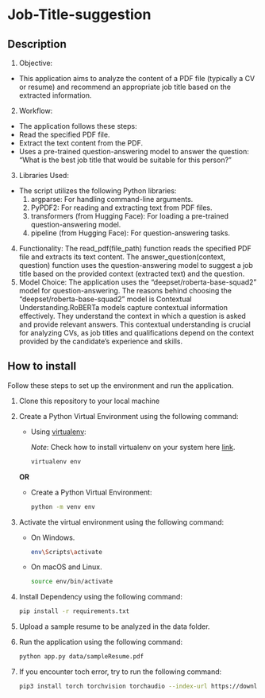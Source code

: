 # Job-Title-suggestion

## Description
1. Objective:
- This application aims to analyze the content of a PDF file (typically a CV or resume) and recommend an appropriate job title based on the extracted information.
2. Workflow:
- The application follows these steps:
 -  Read the specified PDF file.
 -  Extract the text content from the PDF.
 -  Uses a pre-trained question-answering model to answer the question: “What is the best job title that would be suitable for this person?”
3. Libraries Used:
- The script utilizes the following Python libraries:
   1. argparse: For handling command-line arguments.
   2. PyPDF2: For reading and extracting text from PDF files.
   3. transformers (from Hugging Face): For loading a pre-trained question-answering model.
   4. pipeline (from Hugging Face): For question-answering tasks.
4. Functionality:
The read_pdf(file_path) function reads the specified PDF file and extracts its text content.
The answer_question(context, question) function uses the question-answering model to suggest a job title based on the provided context (extracted text) and the question.
6. Model Choice:
The application uses the “deepset/roberta-base-squad2” model for question-answering. The reasons behind choosing the “deepset/roberta-base-squad2” model is Contextual Understanding.RoBERTa models capture contextual information effectively. They understand the context in which a question is asked and provide relevant answers. This contextual understanding is crucial for analyzing CVs, as job titles and qualifications depend on the context provided by the candidate’s experience and skills.

## How to install 
</div>
Follow these steps to set up the environment and run the application.

1. Clone this repository to your local machine
2. Create a Python Virtual Environment using the following command:
   - Using [virtualenv](https://learnpython.com/blog/how-to-use-virtualenv-python/):

     _Note_: Check how to install virtualenv on your system here [link](https://learnpython.com/blog/how-to-use-virtualenv-python/).

     ```bash
     virtualenv env
     ```

   **OR**

   - Create a Python Virtual Environment:

     ```bash
     python -m venv env
     ```
3. Activate the virtual environment using the following command:
   - On Windows.

     ```bash
     env\Scripts\activate
     ```

   - On macOS and Linux.

     ```bash
     source env/bin/activate
     ```
4. Install Dependency using the following command:
     ```bash
     pip install -r requirements.txt
     ```
5. Upload a sample resume to be analyzed in the data folder.
   
7. Run the application using the following command:
     ```bash
     python app.py data/sampleResume.pdf
     ```
8. If you encounter toch error, try to run the following command:
     ```bash
     pip3 install torch torchvision torchaudio --index-url https://download.pytorch.org/whl/cu118
     ```
